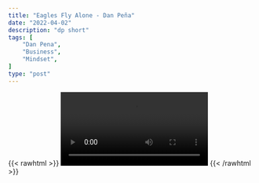 ```yaml
---
title: "Eagles Fly Alone - Dan Peña"
date: "2022-04-02"
description: "dp short"
tags: [
    "Dan Pena",
    "Business",
    "Mindset",
]
type: "post"
---
```

{{< rawhtml >}}
    <video width="auto" height="auto" controls>
        <source src="https://clips.dev00ps.com/Dan%20Pena/Dan%20Pe%C3%B1a%20On%20Why%20Elon%20Musk%20Has%20No%20Friends%F0%9F%A4%AF.mp4" type="video/mp4"> 
    </video>
{{< /rawhtml >}}